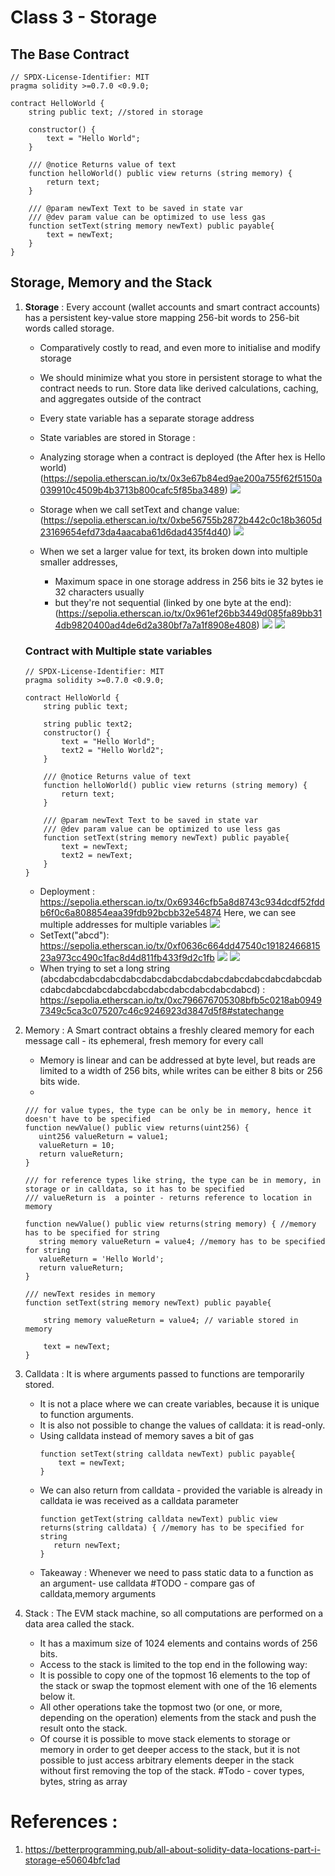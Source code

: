 # Class 3 - Storage
## **The Base Contract**
```
// SPDX-License-Identifier: MIT
pragma solidity >=0.7.0 <0.9.0;

contract HelloWorld { 
    string public text; //stored in storage

    constructor() {
        text = "Hello World";
    }

    /// @notice Returns value of text
    function helloWorld() public view returns (string memory) {
        return text;
    }

    /// @param newText Text to be saved in state var
    /// @dev param value can be optimized to use less gas   
    function setText(string memory newText) public payable{
        text = newText;
    }
}
```
## **Storage, Memory and the Stack** 
1. **Storage** : Every account (wallet accounts and smart contract accounts) has a persistent key-value store mapping 256-bit words to 256-bit words called storage.
    * Comparatively costly to read, and even more to initialise and modify storage
    * We should minimize what you store in persistent storage to what the contract needs to run. Store data like derived calculations, caching, and aggregates outside of the contract
    * Every state variable has a separate storage address
    * State variables are stored in Storage :

    * Analyzing storage when a contract is deployed (the After hex is Hello world)(https://sepolia.etherscan.io/tx/0x3e67b84ed9ae200a755f62f5150a039910c4509b4b3713b800cafc5f85ba3489)
        ![](assets/2023-07-31-13-10-13.png)
    * Storage when we call setText and change value: (https://sepolia.etherscan.io/tx/0xbe56755b2872b442c0c18b3605d23169654efd73da4aacaba61d6dad435f4d40)
        ![](assets/2023-07-31-13-13-10.png)
    * When we set a larger value for text, its broken down into multiple smaller addresses,
        * Maximum space in one storage address in 256 bits ie 32 bytes ie 32 characters usually 
        *  but they're not sequential (linked by one byte at the end): (https://sepolia.etherscan.io/tx/0x961ef26bb3449d085fa89bb314db9820400ad4de6d2a380bf7a7a1f8908e4808)
        ![](assets/2023-07-31-13-18-52.png)
        ![](assets/2023-07-31-13-19-27.png)
    
    ### Contract with Multiple state variables
    ```
    // SPDX-License-Identifier: MIT
    pragma solidity >=0.7.0 <0.9.0;
    
    contract HelloWorld { 
        string public text;
    
        string public text2;
        constructor() {
            text = "Hello World";
            text2 = "Hello World2";
        }
    
        /// @notice Returns value of text
        function helloWorld() public view returns (string memory) {
            return text;
        }
    
        /// @param newText Text to be saved in state var
        /// @dev param value can be optimized to use less gas   
        function setText(string memory newText) public payable{
            text = newText;
            text2 = newText;
        }
    }
    ```
    * Deployment : https://sepolia.etherscan.io/tx/0x69346cfb5a8d8743c934dcdf52fddb6f0c6a808854eaa39fdb92bcbb32e54874
    Here, we can see multiple addresses for multiple variables
        ![](assets/2023-07-31-14-04-57.png)
    * SetText("abcd"): https://sepolia.etherscan.io/tx/0xf0636c664dd47540c1918246681523a973cc490c1fac8d4d811fb433f9d2c1fb
        ![](assets/2023-07-31-14-07-04.png)
        ![](assets/2023-07-31-14-07-36.png)
    * When trying to set  a long string (abcdabcdabcdabcdabcdabcdabcdabcdabcdabcdabcdabcdabcdabcdabcdabcdabcdabcdabcdabcdabcdabcdabcdabcd) : https://sepolia.etherscan.io/tx/0xc796676705308bfb5c0218ab09497349c5ca3c075207c46c9246923d3847d5f8#statechange
2. Memory : A Smart contract obtains a freshly cleared memory for each message call - its ephemeral, fresh memory for every call
    * Memory is linear and can be addressed at byte level, but reads are limited to a width of 256 bits, while writes can be either 8 bits or 256 bits wide.
    * 
    ```
    /// for value types, the type can be only be in memory, hence it doesn't have to be specified
    function newValue() public view returns(uint256) {
       uint256 valueReturn = value1;
       valueReturn = 10;
       return valueReturn;
    }

    /// for reference types like string, the type can be in memory, in storage or in calldata, so it has to be specified
    /// valueReturn is  a pointer - returns reference to location in memory

    function newValue() public view returns(string memory) { //memory has to be specified for string
       string memory valueReturn = value4; //memory has to be specified for string
       valueReturn = 'Hello World';
       return valueReturn;
    }

    /// newText resides in memory
    function setText(string memory newText) public payable{
       
        string memory valueReturn = value4; // variable stored in memory

        text = newText;
    }
    ```
3. Calldata : It is where arguments passed to functions are temporarily stored. 
    * It is not a place where we can create variables, because it is unique to function arguments. 
    * It is also not possible to change the values of calldata: it is read-only.
    * Using calldata instead of memory saves a bit of gas 
        ```
        function setText(string calldata newText) public payable{
            text = newText;
        }
        ``` 
    * We can also return from calldata - provided the variable is already in calldata ie was received as a calldata parameter
        ```
        function getText(string calldata newText) public view returns(string calldata) { //memory has to be specified for string
           return newText;
        }
        ```
    * Takeaway : Whenever we need to pass static data to a function as an argument- use calldata
    #TODO - compare gas of calldata,memory arguments 
3. Stack  : The EVM  stack machine, so all computations are performed on a data area called the stack. 
   * It has a maximum size of 1024 elements and contains words of 256 bits. 
   * Access to the stack is limited to the top end in the following way: 
   * It is possible to copy one of the topmost 16 elements to the top of the stack or swap the topmost element with one of the 16 elements below it. 
   * All other operations take the topmost two (or one, or more, depending on the operation) elements from the stack and push the result onto the stack. 
   * Of course it is possible to move stack elements to storage or memory in order to get deeper access to the stack, but it is not possible to just access arbitrary elements deeper in the stack without first removing the top of the stack.
#Todo - cover types, bytes, string as array
# References :
1. https://betterprogramming.pub/all-about-solidity-data-locations-part-i-storage-e50604bfc1ad